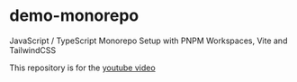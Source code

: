 # demo-monorepo
JavaScript / TypeScript Monorepo Setup with PNPM Workspaces, Vite and TailwindCSS

This repository is for the [youtube video](https://www.youtube.com/watch?v=HM03XGVlRXI)
